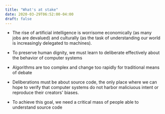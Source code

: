 ```yaml
---
title: "What's at stake"
date: 2020-03-29T06:52:00-04:00
draft: false
---
```


* The rise of artificial intelligence is worrisome economically (as many jobs are devalued) and 
culturally (as the task of understanding our world is increasingly delegated to machines).

* To preserve human dignity, we must learn to deliberate effectively about the behavior of computer systems

* Algorithms are too complex and change too rapidly for traditional means of debate

* Deliberations must be about source code, the only place where we can hope
to verify that computer systems do not harbor maliciuous intent or reproduce their creators' biases.

* To achieve this goal, we need a critical mass of people able to understand source code



